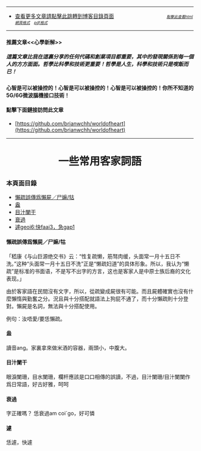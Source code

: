 ****
- [查看更多文章請點擊此跳轉到博客目錄頁面](../../tableOfContent.md) &nbsp;&nbsp; &nbsp; &nbsp; &nbsp; &nbsp; &nbsp; &nbsp; &nbsp; &nbsp; &nbsp; &nbsp; &nbsp; &nbsp; &nbsp; &nbsp; &nbsp; &nbsp; <font size=1> [*_點擊此查看html網頁格式_*](../../tableOfContent.html)&nbsp; &nbsp; [*_pdf格式_*](../../tableOfContent.md.pdf)</font>

****
#### 推薦文章<<心學新解>>

##### *_這篇文章比我在這裏分享的任何代碼和創業項目都重要，其中的發現關係到每一個人的方方面面。哲學比科學和技術更重要！哲學是人生，科學和技術只是喫飯而已！_*

#### 心智是可以被操控的！心智是可以被操控的！心智是可以被操控的！你所不知道的5G/6G微波腦機接口技術！ 

#### 點擊下面鏈接訪問此文章
- [https://github.com/brianwchh/worldofheart](https://github.com/brianwchh/worldofheart)

****

# <p align="center"> 一些常用客家詞語    </p>



### 本頁面目錄
- [懶疏誤傳爲懶屍／尸嫲/牯](#懶疏誤傳爲懶屍／尸嫲/牯) 
- [盎](#盎)
- [目汁闌干](#目汁闌干)
- [衰過](#衰過)
- [遽geoi6:快faai3，急gap1](#遽)



#### <p id="懶疏誤傳爲懶屍／尸嫲/牯"> <p/>

#### 懶疏誤傳爲懶屍／尸嫲/牯
「嵇康《与山巨源绝交书》云：“性复疏懒，筋驽肉缓，头面常一月十五日不洗。”这种“头面常一月十五日不洗”正是“懒疏妇道”的具体形象。所以，我认为“懒疏”是标准的书面语，不是写不出字的方言，这也是客家人是中原士族后裔的文化表现。」   

由於客家語在民間沒有文字，所以，從疏變成屍很有可能。而且屍體確實也沒有什麼懶惰與勤奮之分。況且與十分搭配就語法上狗屁不通了，而十分懶疏則十分登對。懶屍是名詞，無法與十分搭配使用。

例句：汝唔愛/要恁懶疏。

#### <p id="盎"> <p/>
#### 盎
讀音ang。家裏拿來做米酒的容器，兩頭小，中腹大。

#### <p id="目汁闌干"> <p/>
#### 目汁闌干
眼淚闌珊，目水闌珊，欄杆應該是口口相傳的誤讀，不過，目汁闌珊/目汁闌闌作爲日常語，好古好雅，呵呵

#### <p id="衰過"> <p/>
#### 衰過 
字正確嗎？
恁衰過am coiˊgo，好可憐

#### <p id="遽"> <p/>
#### 遽 
恁遽，快遽
